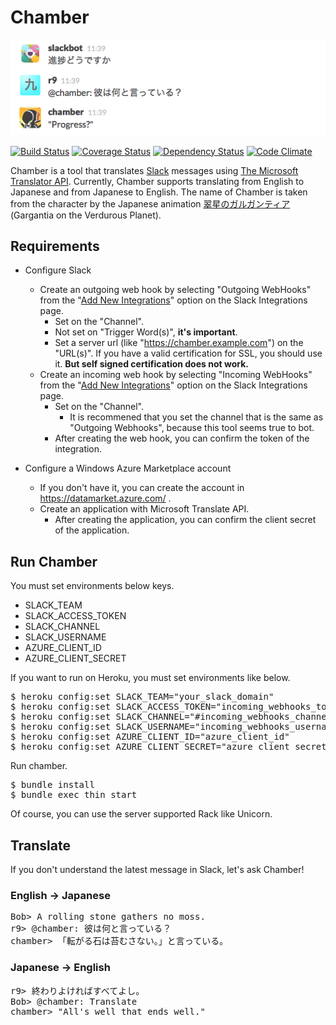 Chamber
=======

![screenshot](screenshot.png)

[![Build Status](https://travis-ci.org/rightgo09/chamber.png?branch=master)](https://travis-ci.org/rightgo09/chamber)
[![Coverage Status](https://coveralls.io/repos/rightgo09/chamber/badge.png?branch=master)](https://coveralls.io/r/rightgo09/chamber?branch=master)
[![Dependency Status](https://gemnasium.com/rightgo09/chamber.png)](https://gemnasium.com/rightgo09/chamber)
[![Code Climate](https://codeclimate.com/github/rightgo09/chamber.png)](https://codeclimate.com/github/rightgo09/chamber)

Chamber is a tool that translates [Slack](https://slack.com/) messages using [The Microsoft Translator API](http://www.microsoft.com/en-us/translator/developers.aspx).
Currently, Chamber supports translating from English to Japanese and from Japanese to English.
The name of Chamber is taken from the character by the Japanese animation [翠星のガルガンティア](http://gargantia.jp/) (Gargantia on the Verdurous Planet).


## Requirements

- Configure Slack
  - Create an outgoing web hook by selecting "Outgoing WebHooks" from the "[Add New Integrations](https://my.slack.com/services/new)" option on the Slack Integrations page.
    - Set on the "Channel".
    - Not set on "Trigger Word(s)", **it's important**.
    - Set a server url (like "https://chamber.example.com") on the "URL(s)". If you have a valid certification for SSL, you should use it. **But self signed certification does not work.**
  - Create an incoming web hook by selecting "Incoming WebHooks" from the "[Add New Integrations](https://my.slack.com/services/new)" option on the Slack Integrations page.
    - Set on the "Channel".
      - It is recommened that you set the channel that is the same as "Outgoing Webhooks", because this tool seems true to bot.
    - After creating the web hook, you can confirm the token of the integration.

- Configure a Windows Azure Marketplace account
  - If you don't have it, you can create the account in https://datamarket.azure.com/ .
  - Create an application with Microsoft Translate API.
    - After creating the application, you can confirm the client secret of the application.

## Run Chamber

You must set environments below keys.

* SLACK_TEAM
* SLACK_ACCESS_TOKEN
* SLACK_CHANNEL
* SLACK_USERNAME
* AZURE_CLIENT_ID
* AZURE_CLIENT_SECRET

If you want to run on Heroku, you must set environments like below.

<pre>
$ heroku config:set SLACK_TEAM="your_slack_domain"
$ heroku config:set SLACK_ACCESS_TOKEN="incoming_webhooks_token"
$ heroku config:set SLACK_CHANNEL="#incoming_webhooks_channel"
$ heroku config:set SLACK_USERNAME="incoming_webhooks_username"
$ heroku config:set AZURE_CLIENT_ID="azure_client_id"
$ heroku config:set AZURE_CLIENT_SECRET="azure_client_secret"
</pre>

Run chamber.

<pre>
$ bundle install
$ bundle exec thin start
</pre>

Of course, you can use the server supported Rack like Unicorn.

## Translate

If you don't understand the latest message in Slack, let's ask Chamber!

### English -> Japanese

<pre>
Bob> A rolling stone gathers no moss.
r9> @chamber: 彼は何と言っている？
chamber> 「転がる石は苔むさない。」と言っている。
</pre>

### Japanese -> English

<pre>
r9> 終わりよければすべてよし。
Bob> @chamber: Translate
chamber> "All's well that ends well."
</pre>
